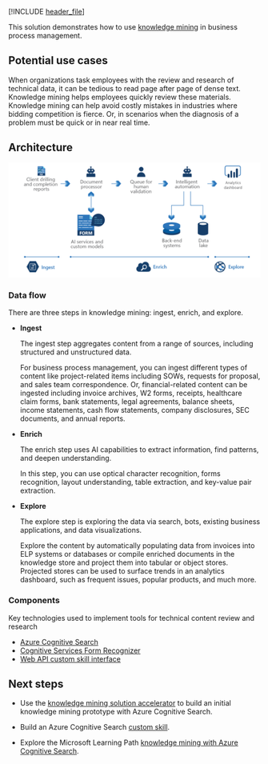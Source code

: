 <!-- cSpell:ignore pracjain -->

[!INCLUDE [header_file](../../../includes/sol-idea-header.md)]

This solution demonstrates how to use [knowledge mining](https://azure.microsoft.com/solutions/knowledge-mining/) in business process management.

## Potential use cases

When organizations task employees with the review and research of technical data, it can be tedious to read page after page of dense text. Knowledge mining helps employees quickly review these materials. Knowledge mining can help avoid costly mistakes in industries where bidding competition is fierce. Or, in scenarios when the diagnosis of a problem must be quick or in near real time.

## Architecture

![Architecture Diagram: knowledge mining in business process management, with three steps: ingest, enrich, and explore.](../media/knowledge-mining-business-process-management.png)

### Data flow

There are three steps in knowledge mining: ingest, enrich, and explore.

- **Ingest**

  The ingest step aggregates content from a range of sources, including structured and unstructured data.

  For business process management, you can ingest different types of content like project-related items including SOWs, requests for proposal, and sales team correspondence. Or, financial-related content can be ingested including invoice archives, W2 forms, receipts, healthcare claim forms, bank statements, legal agreements, balance sheets, income statements, cash flow statements, company disclosures, SEC documents, and annual reports.

- **Enrich**

  The enrich step uses AI capabilities to extract information, find patterns, and deepen understanding.

  In this step, you can use optical character recognition, forms recognition, layout understanding, table extraction, and key-value pair extraction.

- **Explore**

  The explore step is exploring the data via search, bots, existing business applications, and data visualizations.

  Explore the content by automatically populating data from invoices into ELP systems or databases or compile enriched documents in the knowledge store and project them into tabular or object stores. Projected stores can be used to surface trends in an analytics dashboard, such as frequent issues, popular products, and much more.

### Components

Key technologies used to implement tools for technical content review and research

- [Azure Cognitive Search](/azure/search/)
- [Cognitive Services Form Recognizer](https://azure.microsoft.com/services/cognitive-services/form-recognizer)
- [Web API custom skill interface](/azure/search/cognitive-search-custom-skill-interface)

## Next steps

- Use the [knowledge mining solution accelerator](/samples/azure-samples/azure-search-knowledge-mining/azure-search-knowledge-mining/) to build an initial knowledge mining prototype with Azure Cognitive Search.

- Build an Azure Cognitive Search [custom skill](/azure/search/cognitive-search-custom-skill-interface).

- Explore the Microsoft Learning Path [knowledge mining with Azure Cognitive Search](/learn/paths/implement-knowledge-mining-azure-cognitive-search/).
